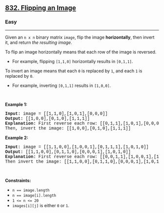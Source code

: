 <h2><a href="https://leetcode.com/problems/flipping-an-image/">832. Flipping an Image</a></h2><h3>Easy</h3><hr><div><p>Given an <code style="font-family: monospace, Bangla844, sans-serif;">n x n</code> binary matrix <code style="font-family: monospace, Bangla844, sans-serif;">image</code>, flip the image <strong>horizontally</strong>, then invert it, and return <em>the resulting image</em>.</p>

<p>To flip an image horizontally means that each row of the image is reversed.</p>

<ul>
	<li>For example, flipping <code style="font-family: monospace, Bangla844, sans-serif;">[1,1,0]</code> horizontally results in <code style="font-family: monospace, Bangla844, sans-serif;">[0,1,1]</code>.</li>
</ul>

<p>To invert an image means that each <code style="font-family: monospace, Bangla844, sans-serif;">0</code> is replaced by <code style="font-family: monospace, Bangla844, sans-serif;">1</code>, and each <code style="font-family: monospace, Bangla844, sans-serif;">1</code> is replaced by <code style="font-family: monospace, Bangla844, sans-serif;">0</code>.</p>

<ul>
	<li>For example, inverting <code style="font-family: monospace, Bangla844, sans-serif;">[0,1,1]</code> results in <code style="font-family: monospace, Bangla844, sans-serif;">[1,0,0]</code>.</li>
</ul>

<p>&nbsp;</p>
<p><strong class="example">Example 1:</strong></p>

<pre style="font-family: SFMono-Regular, Consolas, &quot;Liberation Mono&quot;, Menlo, Courier, monospace, Bangla844, sans-serif;"><strong>Input:</strong> image = [[1,1,0],[1,0,1],[0,0,0]]
<strong>Output:</strong> [[1,0,0],[0,1,0],[1,1,1]]
<strong>Explanation:</strong> First reverse each row: [[0,1,1],[1,0,1],[0,0,0]].
Then, invert the image: [[1,0,0],[0,1,0],[1,1,1]]
</pre>

<p><strong class="example">Example 2:</strong></p>

<pre style="font-family: SFMono-Regular, Consolas, &quot;Liberation Mono&quot;, Menlo, Courier, monospace, Bangla844, sans-serif;"><strong>Input:</strong> image = [[1,1,0,0],[1,0,0,1],[0,1,1,1],[1,0,1,0]]
<strong>Output:</strong> [[1,1,0,0],[0,1,1,0],[0,0,0,1],[1,0,1,0]]
<strong>Explanation:</strong> First reverse each row: [[0,0,1,1],[1,0,0,1],[1,1,1,0],[0,1,0,1]].
Then invert the image: [[1,1,0,0],[0,1,1,0],[0,0,0,1],[1,0,1,0]]
</pre>

<p>&nbsp;</p>
<p><strong>Constraints:</strong></p>

<ul>
	<li><code style="font-family: monospace, Bangla844, sans-serif;">n == image.length</code></li>
	<li><code style="font-family: monospace, Bangla844, sans-serif;">n == image[i].length</code></li>
	<li><code style="font-family: monospace, Bangla844, sans-serif;">1 &lt;= n &lt;= 20</code></li>
	<li><code style="font-family: monospace, Bangla844, sans-serif;">images[i][j]</code> is either <code style="font-family: monospace, Bangla844, sans-serif;">0</code> or <code style="font-family: monospace, Bangla844, sans-serif;">1</code>.</li>
</ul>
</div>